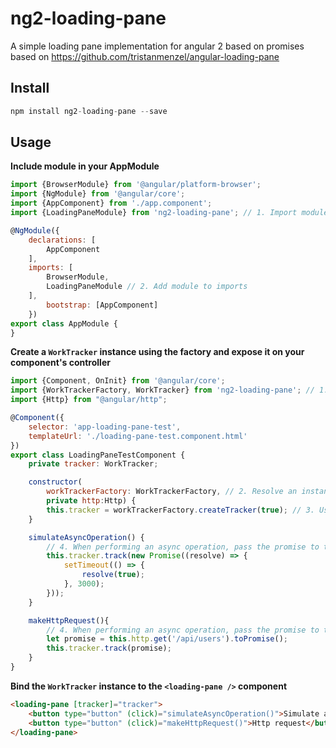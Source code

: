 # ng2-loading-pane

A simple loading pane implementation for angular 2 based on promises based on
https://github.com/tristanmenzel/angular-loading-pane

## Install

```javascript
npm install ng2-loading-pane --save
```

## Usage

**Include module in your AppModule**

```javascript
import {BrowserModule} from '@angular/platform-browser';
import {NgModule} from '@angular/core';
import {AppComponent} from './app.component';
import {LoadingPaneModule} from 'ng2-loading-pane'; // 1. Import module from node_modules

@NgModule({
    declarations: [
        AppComponent
    ],
    imports: [
        BrowserModule,
        LoadingPaneModule // 2. Add module to imports
    ],
        bootstrap: [AppComponent]
    })
export class AppModule {
}
```

**Create a `WorkTracker` instance using the factory and expose it on your component's controller**

```javascript
import {Component, OnInit} from '@angular/core';
import {WorkTrackerFactory, WorkTracker} from 'ng2-loading-pane'; // 1. Import required classes from node_modules
import {Http} from "@angular/http";

@Component({
    selector: 'app-loading-pane-test',
    templateUrl: './loading-pane-test.component.html'
})
export class LoadingPaneTestComponent {
    private tracker: WorkTracker;

    constructor(
        workTrackerFactory: WorkTrackerFactory, // 2. Resolve an instance of the factory
        private http:Http) {
        this.tracker = workTrackerFactory.createTracker(true); // 3. Use the factory to create a tracker
    }

    simulateAsyncOperation() {
        // 4. When performing an async operation, pass the promise to the tracker
        this.tracker.track(new Promise((resolve) => {
            setTimeout(() => {
                resolve(true);
            }, 3000);
        }));
    }

    makeHttpRequest(){
        // 4. When performing an async operation, pass the promise to the tracker
        let promise = this.http.get('/api/users').toPromise();
        this.tracker.track(promise);
    }
}
```

**Bind the `WorkTracker` instance to the `<loading-pane />` component**

```html
<loading-pane [tracker]="tracker">
    <button type="button" (click)="simulateAsyncOperation()">Simulate async</button>
    <button type="button" (click)="makeHttpRequest()">Http request</button>
</loading-pane>
```
